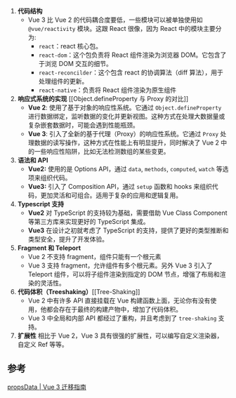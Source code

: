 
1. **代码结构**
	- Vue 3 比 Vue 2 的代码耦合度要低，一些模块可以被单独使用如 `@vue/reactivity` 模块。这跟 React 很像，因为 React 中的模块主要分为:
		- `react`：react 核心包。
		- `react-dom`：这个包负责将 React 组件渲染为浏览器 DOM。它包含了于浏览 DOM 交互的细节。
		- `react-reconcilder`：这个包含 react 的协调算法（diff 算法），用于处理组件的更新。
		- `react-native`：负责将 React 组件渲染为原生组件
2. **响应式系统的实现** [[Object.defineProperty 与 Proxy 的对比]]
	- **Vue 2**: 使用了基于对象的响应性系统。它通过 `Object.defineProperty` 进行数据绑定，监听数据的变化并更新视图。这种方式在处理大数据量或复杂嵌套数据时，可能会遇到性能瓶颈。
	- **Vue 3**: 引入了全新的基于代理（Proxy）的响应性系统。它通过 `Proxy` 处理数据的读写操作，这种方式在性能上有明显提升，同时解决了 Vue 2 中的一些响应性陷阱，比如无法检测数组的某些变更。
4. **语法和 API**
	- **Vue2:** 使用的是 Options API，通过 `data`, `methods`, `computed`, `watch` 等选项来组织代码。
	- **Vue3:** 引入了 Composition API，通过 `setup` 函数和 hooks 来组织代码，更加灵活和可组合。适用于复杂的应用和逻辑复用。
5. **Typescript 支持**
	- **Vue2** 对 TypeScript 的支持较为基础，需要借助 Vue Class Component 等第三方库来实现更好的 TypeScript 集成。
	- **Vue3** 在设计之初就考虑了 TypeScript 的支持，提供了更好的类型推断和类型安全，提升了开发体验。
6. **Fragment 和 Teleport**
	- Vue 2 不支持 fragment，组件只能有一个根元素
	- Vue 3 支持 fragment，允许组件有多个根元素。另外 Vue 3 引入了 Teleport 组件，可以将子组件渲染到指定的 DOM 节点，增强了布局和渲染的灵活性。
7. **代码体积（Treeshaking）**[[Tree-Shaking]]
	- Vue 2 中有许多 API 直接挂载在 Vue 构建函数上面，无论你有没有使用，他都会存在于最终的构建产物中，增加了代码体积。
	- Vue 3 中全局和内部 API 都经过了重构，并且考虑到了 `tree-shaking` 支持。
8. **扩展性**
	相比于 Vue 2，Vue 3 具有很强的扩展性，可以编写自定义渲染器，自定义 Ref 等等。

## 参考

[propsData | Vue 3 迁移指南](https://v3-migration.vuejs.org/zh/breaking-changes/props-data.html)
